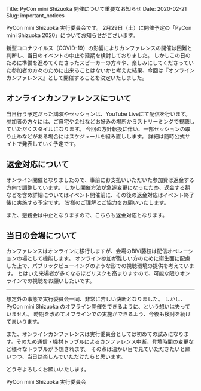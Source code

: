 Title: PyCon mini Shizuoka 開催について重要なお知らせ
Date: 2020-02-21 
Slug: important_notices

PyCon mini Shizuoka 実行委員会です。
2月29日（土）に開催予定の「PyCon mini Shizuoka 2020」についてお知らせがございます。

新型コロナウイルス（COVID-19）の影響によりカンファレンスの開催は困難と判断し、当日のイベントの中止や延期を検討しておりました。
しかしこの日のために準備を進めてくださったスピーカーの方々や、楽しみにしてくださっていた参加者の方々のために出来ることはないかと考えた結果、今回は『オンラインカンファレンス』として開催することを決定いたしました。

## オンラインカンファレンスについて

当日行う予定だった講演やセッションは、YouTube Liveにて配信を行います。
参加者の方々には、ご自宅や会社などお好みの場所からストリーミングで視聴していただくスタイルになります。
今回の方針転換に伴い、一部セッションの取り止めなどがある場合にはスケジュールを組み直しします。
詳細は随時公式サイトで発表していく予定です。

## 返金対応について

オンライン開催となりましたので、事前にお支払いいただいた参加費は返金する方向で調整しています。
しかし開催方法が急遽変更になったため、返金する額などを含め詳細についてはイベント開催前に、その後の返金対応はイベント終了後に実施する予定です。
皆様のご理解とご協力をお願いいたします。

また、懇親会は中止となりますので、こちらも返金対応となります。

## 当日の会場について

カンファレンスはオンラインに移行しますが、会場のBiVi藤枝は配信オペレーションの場として機能します。
オンライン参加が難しい方のために衛生面に配慮した上で、パブリックビューイングのような形での視聴環境の提供を考えています。
とはいえ来場者が多くなるほどリスクも高まりますので、可能な限りオンラインでの視聴をお願いしたいです。

---

想定外の事態で実行委員会一同、非常に苦しい決断となりました。
しかし、PyCon mini Shizuoka のオフライン開催をできるように、という想いは失っていません。
時期を改めてオフラインでの実施ができるよう、今後も検討を続けてまいります。

また、オンラインカンファレンスは実行委員会としては初めての試みになります。そのため通信・機材トラブルによるカンファレンス中断、登壇時間の変更など様々なトラブルが予想されます。
その点は温かい目で見ていただきたいと願いつつ、当日は楽しんでいただけたらと思います。

どうぞよろしくお願いいたします。

PyCon mini Shizuoka 実行委員会
